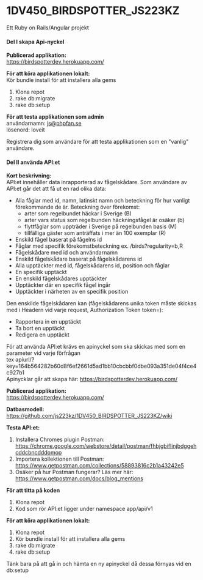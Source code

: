 
# 1DV450_BIRDSPOTTER_JS223KZ
Ett Ruby on Rails/Angular projekt


#### Del I skapa Api-nyckel

**Publicerad applikation:**</br>
https://birdspotterdev.herokuapp.com/

**För att köra applikationen lokalt:**</br>
Kör bundle install för att installera alla gems</br>
  1. Klona repot</br>
  2. rake db:migrate</br>
  3. rake db:setup</br>

**För att testa applikationen som admin**</br>
användarnamn: js@phpfan.se</br>
lösenord: loveit</br>

Registrera dig som användare för att testa applikationen som en "vanlig" användare.


#### Del II använda API:et

**Kort beskrivning:**</br>
API:et innehåller data inrapporterad av fågelskådare. Som användare av API:et går det att få ut en rad olika data:
  
  * Alla fåglar med id, namn, latinskt namn och beteckning för hur vanligt förekommande de är.
    Beteckning över förekomst:
      * arter som regelbundet häckar i Sverige (B)
      * arter vars status som regelbunden häckningsfågel är osäker (b)
      * flyttfåglar som uppträder i Sverige på regelbunden basis (M)
      * tillfälliga gäster som anträffats i mer än 100 exemplar (R)
  * Enskild fågel baserat på fågelns id
  * Fåglar med specifik förekomstbeteckning ex. /birds?regularity=b,R
  * Fågelskådare med id och användarnamn
  * Enskild fågelskådare baserat på fågelskådarens id
  * Alla upptäckter med id, fågelskådarens id, position och fåglar
  * En specifik upptäckt
  * En enskild fågelskådares upptäckter
  * Upptäckter där en specifik fågel ingår
  * Upptäckter i närheten av en specifik position

Den enskilde fågelskådaren kan (fågelskådarens unika token måste skickas med i Headern vid varje request, Authorization Token token=):
  * Rapportera in en upptäckt
  * Ta bort en upptäckt
  * Redigera en upptäckt

För att använda API:et krävs en apinyckel som ska skickas med som en parameter vid varje förfrågan</br> 
tex apiurl/?key=164b564282b60d8f6ef2661d5ad1bb10cbcbbf0dbe093a351de04f4ce4c927b1</br>
Apinycklar går att skapa här: https://birdspotterdev.herokuapp.com/

**Publicerad applikation:**</br>
https://birdspotterdev.herokuapp.com/

**Datbasmodell:**</br>
https://github.com/js223kz/1DV450_BIRDSPOTTER_JS223KZ/wiki

**Testa API:et:**</br>
  1. Installera Chromes plugin Postman: https://chrome.google.com/webstore/detail/postman/fhbjgbiflinjbdggehcddcbncdddomop</br>
  3. Importera kollektionen till Postman: https://www.getpostman.com/collections/58893816c2b1a43242e5</br>
  4. Osäker på hur Postman fungerar? Läs mer här: https://www.getpostman.com/docs/blog_mentions

**För att titta på koden**</br>
  1. Klona repot</br>
  2. Kod som rör API:et ligger under namespace app/api/v1</br>

**För att köra applikationen lokalt:**</br>

  1. Klona repot</br>
  2. Kör bundle install för att installera alla gems</br>
  3. rake db:migrate</br>
  4. rake db:setup</br>

Tänk bara på att gå in och hämta en ny apinyckel då dessa förnyas vid en db:setup




